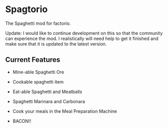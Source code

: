 # Spagtorio
The Spaghetti mod for factorio. 

Update: I would like to continue development on this so that the community can experience the mod. I realistically will need help to get it finished and make sure that it is updated to the latest version.

## Current Features
* Mine-able Spaghetti Ore

* Cookable spaghetti item

* Eat-able Spaghetti and Meatballs

* Spaghetti Marinara and Carbonara

* Cook your meals in the Meal Preparation Machine

* BACON!!
